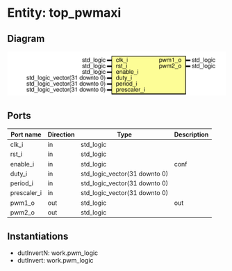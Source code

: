 # Entity: top_pwmaxi

## Diagram

![Diagram](top_pwmAxi.svg "Diagram")
## Ports

| Port name   | Direction | Type                          | Description |
| ----------- | --------- | ----------------------------- | ----------- |
| clk_i       | in        | std_logic                     |             |
| rst_i       | in        | std_logic                     |             |
| enable_i    | in        | std_logic                     | conf        |
| duty_i      | in        | std_logic_vector(31 downto 0) |             |
| period_i    | in        | std_logic_vector(31 downto 0) |             |
| prescaler_i | in        | std_logic_vector(31 downto 0) |             |
| pwm1_o      | out       | std_logic                     | out         |
| pwm2_o      | out       | std_logic                     |             |
## Instantiations

- dutInvertN: work.pwm_logic
- dutInvert: work.pwm_logic
